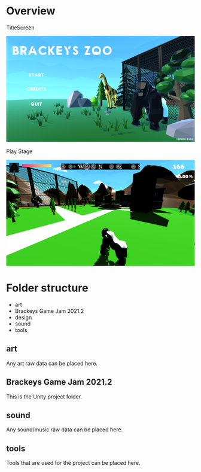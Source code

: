 # Overview

TitleScreen

![](./screenshots/BrackeysGameJam2021.2_1nIn5pu0Sw.png)

Play Stage

![](./screenshots/BrackeysGameJam2021.2_0laDmVp5zA.png)

# Folder structure

- art
- Brackeys Game Jam 2021.2
- design
- sound
- tools

## art

Any art raw data can be placed here.

## Brackeys Game Jam 2021.2

This is the Unity project folder.

## sound

Any sound/music raw data can be placed here.

## tools

Tools that are used for the project can be placed here.